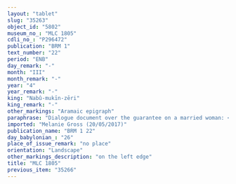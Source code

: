 ```yaml
---
layout: "tablet"
slug: "35263"
object_id: "5802"
museum_no_: "MLC 1805"
cdli_no_: "P296472"
publication: "BRM 1"
text_number: "22"
period: "ENB"
day_remark: "-"
month: "III"
month_remark: "-"
year: "4"
year_remark: "-"
king: "Nabû-mukīn-zēri"
king_remark: "-"
other_markings: "Aramaic epigraph"
paraphrase: "Dialogue document over the guarantee on a married woman: <strong>B</strong> approaches (<em>ana pāni alāku</em>) <strong><sup>f</sup>A</strong> and tells him that he will be the guarantor (<em>pūtu na&scaron;&ucirc;</em>) of <strong><sup>f</sup>C<sub>1</sub></strong>, wife of <strong>C<sub>2</sub></strong>. Subsequent clauses about escape (<em>halāqu</em>) etc. are broken. 2+ witnesses, identified as such at the end of the witness list while no scribe is explicitly specified.<br /> <br /> <strong><sup>f</sup>A</strong> = Suddurti; <strong>B</strong> = Nab&ucirc;-iddin/Ea-ibni, <em>huṣṣuāyu</em>? (reedhut-dweller/-builder?); <strong><sup>f</sup>C<sub>1</sub></strong> = Hazannutu, wife of <strong>C<sub>2</sub>; C<sub>2</sub></strong> = Ayya-idati, husband of <strong><sup>f</sup>C<sub>1</sub></strong>"
imported: "Melanie Gross (20/05/2017)"
publication_name: "BRM 1 22"
day_babylonian_: "26"
place_of_issue_remark: "no place"
orientation: "Landscape"
other_markings_description: "on the left edge"
title: "MLC 1805"
previous_item: "35266"
---
```

